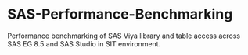 # SAS-Performance-Benchmarking
Performance benchmarking of SAS Viya library and table access across SAS EG 8.5 and SAS Studio in SIT environment.

